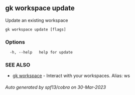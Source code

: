 ## gk workspace update

Update an existing workspace

```
gk workspace update [flags]
```

### Options

```
  -h, --help   help for update
```

### SEE ALSO

* [gk workspace](gk_workspace.md)	 - Interact with your workspaces. Alias: ws

###### Auto generated by spf13/cobra on 30-Mar-2023

